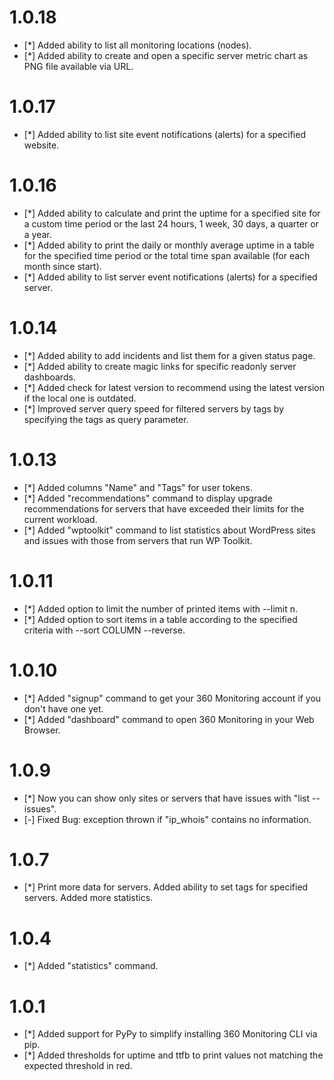 # 1.0.18

* [*] Added ability to list all monitoring locations (nodes).
* [*] Added ability to create and open a specific server metric chart as PNG file available via URL.

# 1.0.17

* [*] Added ability to list site event notifications (alerts) for a specified website.

# 1.0.16

* [*] Added ability to calculate and print the uptime for a specified site for a custom time period or the last 24 hours, 1 week, 30 days, a quarter or a year.
* [*] Added ability to print the daily or monthly average uptime in a table for the specified time period or the total time span available (for each month since start).
* [*] Added ability to list server event notifications (alerts) for a specified server.

# 1.0.14

* [*] Added ability to add incidents and list them for a given status page.
* [*] Added ability to create magic links for specific readonly server dashboards.
* [*] Added check for latest version to recommend using the latest version if the local one is outdated.
* [*] Improved server query speed for filtered servers by tags by specifying the tags as query parameter.

# 1.0.13

* [*] Added columns "Name" and "Tags" for user tokens.
* [*] Added "recommendations" command to display upgrade recommendations for servers that have exceeded their limits for the current workload.
* [*] Added "wptoolkit" command to list statistics about WordPress sites and issues with those from servers that run WP Toolkit.

# 1.0.11

* [*] Added option to limit the number of printed items with --limit n.
* [*] Added option to sort items in a table according to the specified criteria with --sort COLUMN --reverse.

# 1.0.10

* [*] Added "signup" command to get your 360 Monitoring account if you don't have one yet.
* [*] Added "dashboard" command to open 360 Monitoring in your Web Browser.

# 1.0.9

* [*] Now you can show only sites or servers that have issues with "list --issues".
* [-] Fixed Bug: exception thrown if "ip_whois" contains no information.
# 1.0.7

* [*] Print more data for servers. Added ability to set tags for specified servers. Added more statistics.
# 1.0.4

* [*] Added "statistics" command.

# 1.0.1

* [*] Added support for PyPy to simplify installing 360 Monitoring CLI via pip.
* [*] Added thresholds for uptime and ttfb to print values not matching the expected threshold in red.
